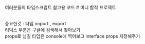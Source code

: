 여러분들의 타입스크립트 참고용 코드 # 미니 합작 프로젝트</br></br>

중요한것 : 타입 import , export </br>
리덕스 부분은 구글에 검색해서 찾아보기</br>
props로 넘길 타입은 console에 찍어보고 interface props 지정해주기</br>
